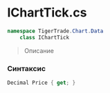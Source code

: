 
# IChartTick.cs
```csharp
namespace TigerTrade.Chart.Data  
    class IChartTick
```

> Описание

### Синтаксис
```csharp
Decimal Price { get; }
```

